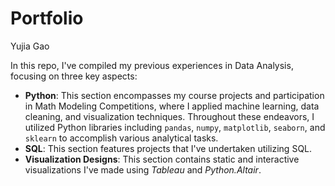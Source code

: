 # Portfolio

Yujia Gao

In this repo, I've compiled my previous experiences in Data Analysis, focusing on three key aspects: 
- **Python**: This section encompasses my course projects and participation in Math Modeling Competitions, where I applied machine learning, data cleaning, and visualization techniques. Throughout these endeavors, I utilized Python libraries including  `pandas`, `numpy`, `matplotlib`, `seaborn`, and `sklearn` to accomplish various analytical tasks.
- **SQL**: This section features projects that I've undertaken utilizing SQL.
- **Visualization Designs**: This section contains static and interactive visualizations I've made using *Tableau* and *Python.Altair*.
